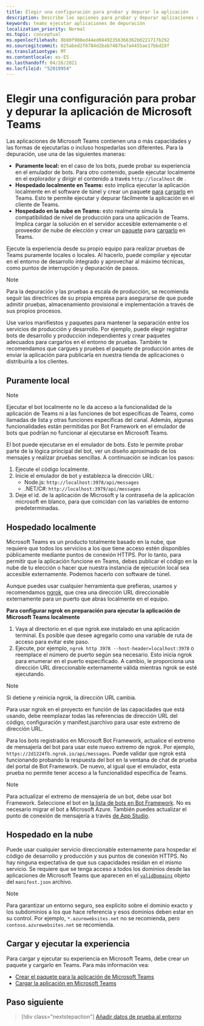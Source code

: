 ```yaml
---
title: Elegir una configuración para probar y depurar la aplicación
description: Describe las opciones para probar y depurar aplicaciones de Microsoft Teams
keywords: teams ejecutar aplicaciones de depuración
localization_priority: Normal
ms.topic: conceptual
ms.openlocfilehash: 8b80f988ed44ed04492356366362b0221717b292
ms.sourcegitcommit: 825abed2f8784d2bab7407ba7a4455ae17bbd28f
ms.translationtype: MT
ms.contentlocale: es-ES
ms.lasthandoff: 04/26/2021
ms.locfileid: "52019954"
---
```

# <a name="choose-a-setup-to-test-and-debug-your-microsoft-teams-app"></a>Elegir una configuración para probar y depurar la aplicación de Microsoft Teams

Las aplicaciones de Microsoft Teams contienen una o más capacidades y las formas de ejecutarlas o incluso hospedarlas son diferentes. Para la depuración, use una de las siguientes maneras:

* **Puramente local:** en el caso de los bots, puede probar su experiencia en el emulador de bots. Para otro contenido, puede ejecutar localmente en el explorador y dirigir el contenido a través `http://localhost` de .
* **Hospedado localmente en Teams:** esto implica ejecutar la aplicación localmente en el software de túnel y crear un paquete [para](~/concepts/build-and-test/apps-package.md) [cargarlo](~/concepts/deploy-and-publish/apps-upload.md) en Teams. Esto te permite ejecutar y depurar fácilmente la aplicación en el cliente de Teams.
* **Hospedado en la nube en Teams:** esto realmente simula la compatibilidad de nivel de producción para una aplicación de Teams. Implica cargar la solución en el servidor accesible externamente o el proveedor de nube de elección y crear un [paquete](~/concepts/build-and-test/apps-package.md) para [cargarlo](~/concepts/deploy-and-publish/apps-upload.md) en Teams.

Ejecute la experiencia desde su propio equipo para realizar pruebas de Teams puramente locales o locales. Al hacerlo, puede compilar y ejecutar en el entorno de desarrollo integrado y aprovechar al máximo técnicas, como puntos de interrupción y depuración de pasos. 

> [!NOTE]
> Para la depuración y las pruebas a escala de producción, se recomienda seguir las directrices de su propia empresa para asegurarse de que puede admitir pruebas, almacenamiento provisional e implementación a través de sus propios procesos.

Use varios manifiestos y paquetes para mantener la separación entre los servicios de producción y desarrollo. Por ejemplo, puede elegir registrar bots de desarrollo y producción independientes y crear paquetes adecuados para cargarlos en el entorno de pruebas. También te recomendamos que cargues y pruebes el paquete de producción antes de enviar la aplicación para publicarla en nuestra tienda de aplicaciones o distribuirla a los clientes.

## <a name="purely-local"></a>Puramente local

> [!NOTE]
> Ejecutar el bot localmente no le da acceso a la funcionalidad de la aplicación de Teams ni a las funciones de bot específicas de Teams, como llamadas de lista y otras funciones específicas del canal. Además, algunas funcionalidades están permitidas por Bot Framework en el emulador de bots que podrían no funcionar al ejecutarse en Microsoft Teams.

El bot puede ejecutarse en el emulador de bots. Esto le permite probar parte de la lógica principal del bot, ver un diseño aproximado de los mensajes y realizar pruebas sencillas. A continuación se indican los pasos:

1. Ejecute el código localmente.
2. Inicie el emulador de bot y establezca la dirección URL:
   * Node.js: `http://localhost:3978/api/messages`
   * .NET/C#: `http://localhost:3979/api/messages`
3. Deje el id. de la aplicación de Microsoft y la contraseña de la aplicación microsoft en blanco, para que coincidan con las variables de entorno predeterminadas.

## <a name="locally-hosted"></a>Hospedado localmente

Microsoft Teams es un producto totalmente basado en la nube, que requiere que todos los servicios a los que tiene acceso estén disponibles públicamente mediante puntos de conexión HTTPS. Por lo tanto, para permitir que la aplicación funcione en Teams, debes publicar el código en la nube de tu elección o hacer que nuestra instancia de ejecución local sea accesible externamente. Podemos hacerlo con software de túnel.

Aunque puedes usar cualquier herramienta que prefieras, usamos y recomendamos [ngrok](https://ngrok.com/download), que crea una dirección URL direccionable externamente para un puerto que abras localmente en el equipo. 

**Para configurar ngrok en preparación para ejecutar la aplicación de Microsoft Teams localmente**

1. Vaya al directorio en el que ngrok.exe instalado en una aplicación terminal. Es posible que desee agregarlo como una variable de ruta de acceso para evitar este paso.
2. Ejecute, por ejemplo, `ngrok http 3978 --host-header=localhost:3978` o reemplace el número de puerto según sea necesario.
   Esto inicia ngrok para enumerar en el puerto especificado. A cambio, le proporciona una dirección URL direccionable externamente válida mientras ngrok se esté ejecutando.

> [!NOTE]
> Si detiene y reinicia ngrok, la dirección URL cambia.

Para usar ngrok en el proyecto en función de las capacidades que está usando, debe reemplazar todas las referencias de dirección URL del código, configuración y manifest.jsarchivo para usar este extremo de dirección URL.

Para los bots registrados en Microsoft Bot Framework, actualice el extremo de mensajería del bot para usar este nuevo extremo de ngrok. Por ejemplo, `https://2d1224fb.ngrok.io/api/messages`. Puede validar que ngrok está funcionando probando la respuesta del bot en la ventana de chat de prueba del portal de Bot Framework. De nuevo, al igual que el emulador, esta prueba no permite tener acceso a la funcionalidad específica de Teams.

> [!NOTE]
> Para actualizar el extremo de mensajería de un bot, debe usar bot Framework. Seleccione el bot en [la lista de bots en Bot Framework](https://dev.botframework.com/bots). No es necesario migrar el bot a Microsoft Azure. También puedes actualizar el punto de conexión de mensajería a través [de App Studio](~/concepts/build-and-test/app-studio-overview.md).

## <a name="cloud-hosted"></a>Hospedado en la nube

Puede usar cualquier servicio direccionable externamente para hospedar el código de desarrollo y producción y sus puntos de conexión HTTPS. No hay ninguna expectativa de que sus capacidades residan en el mismo servicio. Se requiere que se tenga acceso a todos los dominios desde las aplicaciones de Microsoft Teams que aparecen en el [`validDomains`](~/resources/schema/manifest-schema.md#validdomains) objeto del `manifest.json` archivo.

> [!NOTE]
> Para garantizar un entorno seguro, sea explícito sobre el dominio exacto y los subdominios a los que hace referencia y esos dominios deben estar en su control. Por ejemplo, `*.azurewebsites.net` no se recomienda, pero `contoso.azurewebsites.net` se recomienda.

## <a name="load-and-run-your-experience"></a>Cargar y ejecutar la experiencia

Para cargar y ejecutar su experiencia en Microsoft Teams, debe crear un paquete y cargarlo en Teams. Para más información vea:

* [Crear el paquete para la aplicación de Microsoft Teams](~/concepts/build-and-test/apps-package.md)
* [Cargar la aplicación en Microsoft Teams](~/concepts/deploy-and-publish/apps-upload.md)

## <a name="next-step"></a>Paso siguiente

> [!div class="nextstepaction"] 
> [Añadir datos de prueba al entorno](~/concepts/build-and-test/test-data.md)

